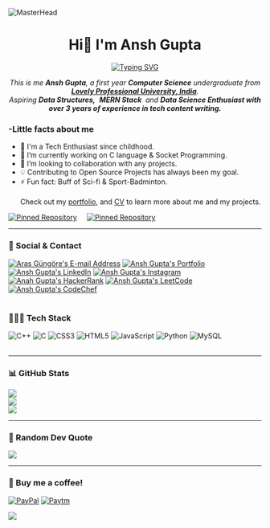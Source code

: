 
![MasterHead](https://user-images.githubusercontent.com/74038190/225813708-98b745f2-7d22-48cf-9150-083f1b00d6c9.gif)
<h1 align="center">Hi👋 I'm Ansh Gupta</h1>
<p align="center">
<a href="https://git.io/typing-svg"><img src="https://readme-typing-svg.herokuapp.com?font=Fira+Code&pause=1000&center=true&vCenter=true&random=false&width=600&lines=Computer+Science+Undergraduate;Technology+Aficionado;Aspiring+Data+Structures+and+MERN+Stack" alt="Typing SVG" /></a>

</p>
<p align="center">
<em>
    This is me <b>Ansh Gupta</b>, a first year <b>Computer Science</b> undergraduate from <a href="https://www.lpu.in/"> <b>Lovely Professional University, India</b></a>. <br>
    Aspiring <b>Data Structures,</b>&nbsp; <b>MERN Stack</b>&nbsp; and <b> Data Science Enthusiast with over 3 years of experience in tech content writing.</b> </em>
  <br>
</p>
<h3>-Little facts about me</h3>

- 🧞 I'm a Tech Enthusiast since childhood.
- 🔭 I’m currently working on C language & Socket Programming.
- 👯 I’m looking to collaboration with any projects.
- 💡 Contributing to Open Source Projects has always been my goal.
- ⚡ Fun fact: Buff of Sci-fi & Sport-Badminton.
    <br><br>
Check out my [portfolio](https://techbire.github.io/portfolio), and [CV](https://drive.google.com/file/d/16pLPF77arjCOxc8ab0LYKDV2L10G5kv7/view) to learn more about me and my projects.

[![Pinned Repository](https://github-readme-stats.vercel.app/api/pin/?username=techbire&repo=ansh-cv&theme=dark&hide_border=true)](https://github.com/techbire/ansh-CV)
&nbsp; &nbsp;
[![Pinned Repository](https://github-readme-stats.vercel.app/api/pin/?username=techbire&repo=portfolio&theme=dark&hide_border=true)](https://techbire.github.io/portfolio/)
<br>

---
### 📧 Social & Contact
<div>
<a href="mailto:anshtechnical@gmail.com" target="_blank" rel="noreferrer"> <img alt="Aras Güngöre's E-mail Address" src="https://img.shields.io/badge/E&#8209;mail-D14836?style=for-the-badge&logo=gmail&logoColor=white"/></a>
<a href="https://techbire.github.io/portfolio/" target="_blank" rel="noreferrer"> <img alt="Ansh Gupta's Portfolio" src="https://img.shields.io/badge/Portfolio-08203A?style=for-the-badge&logo=About.me&logoColor=white"/></a>
<a href="https://www.linkedin.com/in/techbire" target="_blank" rel="noreferrer"> <img alt="Ansh Gupta's LinkedIn" src="https://img.shields.io/badge/LinkedIn-0077B5?style=for-the-badge&logo=linkedin&logoColor=white"/></a>
<a href="https://www.instagram.com/techbire" target="_blank" rel="noreferrer"> <img alt="Ansh Gupta's Instagram" src="https://img.shields.io/badge/Instagram-E4405F?style=for-the-badge&logo=instagram&logoColor=white"/></a>
<a href="https://www.hackerrank.com/techbire" target="_blank" rel="noreferrer"> <img alt="Anah Gupta's HackerRank" src="https://img.shields.io/badge/HackerRank-2EC866?style=for-the-badge&logo=HackerRank&logoColor=white"/></a>
<a href="https://leetcode.com/techbire" target="_blank" rel="noreferrer"> <img alt="Ansh Gupta's LeetCode" src="https://img.shields.io/badge/LeetCode-FFA116?style=for-the-badge&logo=LeetCode&logoColor=black"/></a>
<a href="https://codechef.com/techbire" target="_blank" rel="noreferrer"> <img alt="Ansh Gupta's CodeChef" src="https://img.shields.io/badge/-CodeChef-5B4638?style=for-the-badge&logo=CodeChef&logoColor=white"/></a>
</div>
<br>

### 🧑🏻‍💻 Tech Stack
![C++](https://img.shields.io/badge/c++-%2300599C.svg?style=for-the-badge&logo=c%2B%2B&logoColor=white) ![C](https://img.shields.io/badge/C-%2300599C.svg?style=for-the-badge&logo=c%2B%2B&logoColor=white) ![CSS3](https://img.shields.io/badge/css3-%231572B6.svg?style=for-the-badge&logo=css3&logoColor=white) ![HTML5](https://img.shields.io/badge/html5-%23E34F26.svg?style=for-the-badge&logo=html5&logoColor=white) ![JavaScript](https://img.shields.io/badge/javascript-%23323330.svg?style=for-the-badge&logo=javascript&logoColor=%23F7DF1E) ![Python](https://img.shields.io/badge/python-3670A0?style=for-the-badge&logo=python&logoColor=ffdd54) ![MySQL](https://img.shields.io/badge/mysql-%2300f.svg?style=for-the-badge&logo=mysql&logoColor=white)
<br>
<br>

---
### 📊 GitHub Stats
![](https://github-readme-stats.vercel.app/api?username=techbire&theme=dark&hide_border=true&include_all_commits=false&count_private=false)<br/>
![](https://github-readme-streak-stats.herokuapp.com/?user=techbire&theme=dark&hide_border=true)<br/>
![](https://github-readme-stats.vercel.app/api/top-langs/?username=techbire&theme=dark&hide_border=true&include_all_commits=false&count_private=false&layout=compact)

---

### 💭 Random Dev Quote  
  ![](https://quotes-github-readme.vercel.app/api?type=horizontal&theme=dark)
  <br>
  
---



### 🧋 Buy me a coffee!
   [![PayPal](https://img.shields.io/badge/PayPal-00457C?style=for-the-badge&logo=paypal&logoColor=white)](https://paypal.me/anshg470)
   [![Paytm](https://img.shields.io/badge/Paytm-002970?style=for-the-badge&logo=paytm&logoColor=00BAF2)](https://ibb.co/1sHtRQB)
   
   [![](https://visitcount.itsvg.in/api?id=techbire&label=Profile%20Views&color=6&icon=1&pretty=&theme=dark)](https://bit.ly/m/techbire)


